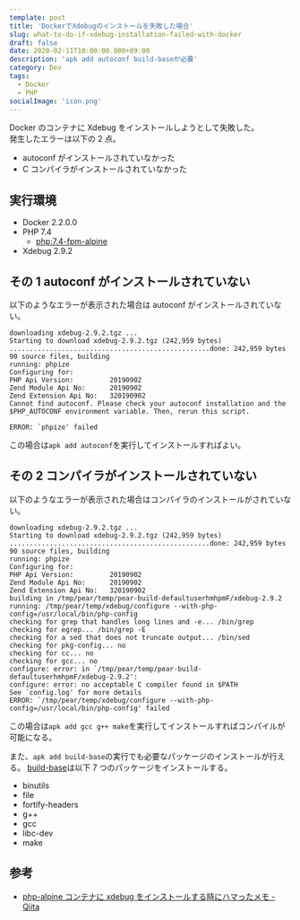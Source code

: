 ```yaml
---
template: post
title: 'DockerでXdebugのインストールを失敗した場合'
slug: what-to-do-if-xdebug-installation-failed-with-docker
draft: false
date: 2020-02-11T10:00:00.000+09:00
description: 'apk add autoconf build-baseが必要'
category: Dev
tags:
  - Docker
  - PHP
socialImage: 'icon.png'
---
```


Docker のコンテナに Xdebug をインストールしようとして失敗した。<br>
発生したエラーは以下の 2 点。

- autoconf がインストールされていなかった
- C コンパイラがインストールされていなかった

## 実行環境

- Docker 2.2.0.0
- PHP 7.4
  - [php:7.4-fpm-alpine](https://hub.docker.com/_/php)
- Xdebug 2.9.2

## その 1 autoconf がインストールされていない

以下のようなエラーが表示された場合は autoconf がインストールされていない。

```
downloading xdebug-2.9.2.tgz ...
Starting to download xdebug-2.9.2.tgz (242,959 bytes)
..................................................done: 242,959 bytes
90 source files, building
running: phpize
Configuring for:
PHP Api Version:         20190902
Zend Module Api No:      20190902
Zend Extension Api No:   320190902
Cannot find autoconf. Please check your autoconf installation and the
$PHP_AUTOCONF environment variable. Then, rerun this script.

ERROR: `phpize' failed
```

この場合は`apk add autoconf`を実行してインストールすればよい。

## その 2 コンパイラがインストールされていない

以下のようなエラーが表示された場合はコンパイラのインストールがされていない。

```
downloading xdebug-2.9.2.tgz ...
Starting to download xdebug-2.9.2.tgz (242,959 bytes)
..................................................done: 242,959 bytes
90 source files, building
running: phpize
Configuring for:
PHP Api Version:         20190902
Zend Module Api No:      20190902
Zend Extension Api No:   320190902
building in /tmp/pear/temp/pear-build-defaultuserhmhpmF/xdebug-2.9.2
running: /tmp/pear/temp/xdebug/configure --with-php-config=/usr/local/bin/php-config
checking for grep that handles long lines and -e... /bin/grep
checking for egrep... /bin/grep -E
checking for a sed that does not truncate output... /bin/sed
checking for pkg-config... no
checking for cc... no
checking for gcc... no
configure: error: in `/tmp/pear/temp/pear-build-defaultuserhmhpmF/xdebug-2.9.2':
configure: error: no acceptable C compiler found in $PATH
See `config.log' for more details
ERROR: `/tmp/pear/temp/xdebug/configure --with-php-config=/usr/local/bin/php-config' failed
```

この場合は`apk add gcc g++ make`を実行してインストールすればコンパイルが可能になる。

また、`apk add build-base`の実行でも必要なパッケージのインストールが行える。
[build-base](https://pkgs.alpinelinux.org/package/edge/main/x86_64/build-base)は以下 7 つのパッケージをインストールする。

- binutils
- file
- fortify-headers
- g++
- gcc
- libc-dev
- make

## 参考

- [php-alpine コンテナに xdebug をインストールする時にハマったメモ - Qiita](https://qiita.com/ucan-lab/items/fbf021bf69896538e515)
